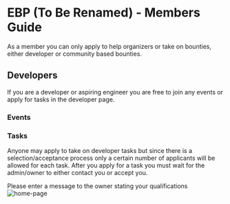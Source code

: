 

# EBP (To Be Renamed) - Members Guide

As a member you can only apply to help organizers or take on bounties,
either developer or community based bounties.

## Developers

If you are a developer or aspiring engineer you are free to join any events or apply for tasks
in the developer page.

### Events


### Tasks

Anyone may apply to take on developer tasks but since there is a selection/acceptance process only a certain number
of applicants will be allowed for each task. After you apply for a task you must wait for the
admin/owner to either contact you or accept you.

Please enter a message to the owner stating your qualifications
![home-page](http://d72wx65dsgs48.cloudfront.net/images/MD/2.png)
